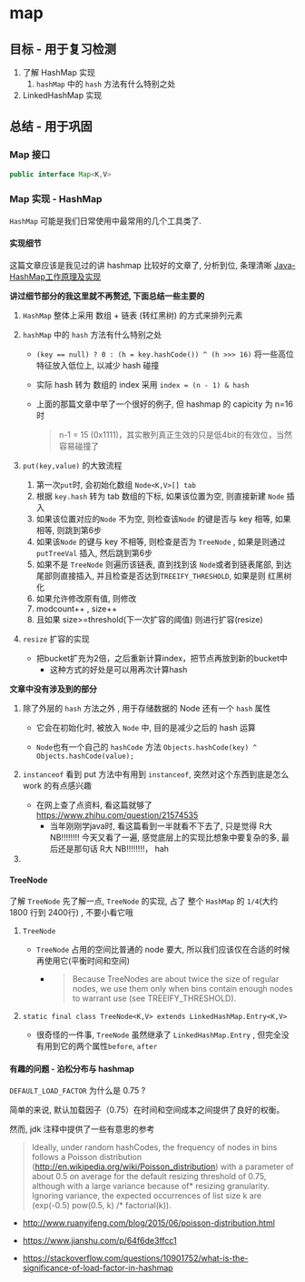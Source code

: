 # map

## 目标 - 用于复习检测

1. 了解 HashMap 实现
   1. `hashMap` 中的 `hash` 方法有什么特别之处
2. LinkedHashMap 实现



## 总结 - 用于巩固

### Map 接口

```java
public interface Map<K,V> 
```

### Map 实现 - HashMap

`HashMap` 可能是我们日常使用中最常用的几个工具类了.

#### 实现细节

这篇文章应该是我见过的讲 hashmap 比较好的文章了, 分析到位, 条理清晰 [Java-HashMap工作原理及实现](https://yikun.github.io/2015/04/01/Java-HashMap工作原理及实现/)

**讲过细节部分的我这里就不再赘述, 下面总结一些主要的**

1. `HashMap` 整体上采用 数组 + 链表 (转红黑树) 的方式来排列元素

2. `hashMap` 中的 `hash` 方法有什么特别之处

   - `(key == null) ? 0 : (h = key.hashCode()) ^ (h >>> 16)` 将一些高位特征放入低位上, 以减少 hash 碰撞

   - 实际 hash 转为 数组的 index 采用 `index = (n - 1) & hash`

   - 上面的那篇文章中举了一个很好的例子, 但 hashmap 的 capicity 为 n=16 时

     > n-1 = 15 (0x1111)，其实散列真正生效的只是低4bit的有效位，当然容易碰撞了

3. `put(key,value)` 的大致流程

   1.  第一次`put`时, 会初始化数组 `Node<K,V>[] tab`
   2.  根据 `key.hash` 转为 tab 数组的下标, 如果该位置为空, 则直接新建 `Node` 插入
   3. 如果该位置对应的`Node` 不为空, 则检查该`Node` 的键是否与 key 相等, 如果相等, 则跳到第6步
   4. 如果该`Node` 的键与 key 不相等, 则检查是否为 `TreeNode` , 如果是则通过 `putTreeVal` 插入, 然后跳到第6步
   5. 如果不是 `TreeNode` 则遍历该链表, 直到找到该 `Node`或者到链表尾部, 到达尾部则直接插入, 并且检查是否达到`TREEIFY_THRESHOLD`, 如果是则 红黑树化
   6. 如果允许修改原有值, 则修改
   7. modcount++ , size++
   8. 且如果 size>=threshold(下一次扩容的阈值) 则进行扩容(resize)

4. `resize`  扩容的实现

   - 把bucket扩充为2倍，之后重新计算index，把节点再放到新的bucket中
     - 这种方式的好处是可以用再次计算hash

   

**文章中没有涉及到的部分**

1. 除了外层的 `hash` 方法之外 , 用于存储数据的 Node 还有一个 `hash` 属性

   - 它会在初始化时, 被放入 `Node` 中, 目的是减少之后的 hash 运算

   - `Node`也有一个自己的 `hashCode` 方法 `Objects.hashCode(key) ^ Objects.hashCode(value);`
2. `instanceof` 看到 put 方法中有用到 `instanceof`, 突然对这个东西到底是怎么 work 的有点感兴趣
   - 在网上查了点资料, 看这篇就够了 https://www.zhihu.com/question/21574535
     - 当年刚刚学java时, 看这篇看到一半就看不下去了, 只是觉得 R大 NB!!!!!!!! 今天又看了一遍, 感觉底层上的实现比想象中要复杂的多, 最后还是那句话 R大 NB!!!!!!!!， hah
3. 



#### TreeNode

了解 `TreeNode` 先了解一点,  `TreeNode` 的实现, 占了 整个 `HashMap` 的 `1/4`(大约1800 行到 2400行) , 不要小看它哦

1. `TreeNode` 

   - `TreeNode`  占用的空间比普通的 node 要大, 所以我们应该仅在合适的时候再使用它(平衡时间和空间)

     - > Because TreeNodes are about twice the size of regular nodes, we use them only when bins contain enough nodes to warrant use (see TREEIFY_THRESHOLD).

2. `static final class TreeNode<K,V> extends LinkedHashMap.Entry<K,V> `

   - 很奇怪的一件事, `TreeNode` 虽然继承了 `LinkedHashMap.Entry` , 但完全没有用到它的两个属性`before`, `after`





#### 有趣的问题 - 泊松分布与 hashmap

`DEFAULT_LOAD_FACTOR` 为什么是 0.75 ?

简单的来说, 默认加载因子（0.75）在时间和空间成本之间提供了良好的权衡。

然而, jdk 注释中提供了一些有意思的参考

> Ideally, under random hashCodes, the frequency of nodes in bins follows a Poisson distribution (http://en.wikipedia.org/wiki/Poisson_distribution) with a parameter of about 0.5 on average for the default resizing threshold of 0.75, although with a large variance because of* resizing granularity. Ignoring variance, the expected occurrences of list size k are (exp(-0.5)  pow(0.5, k) /* factorial(k)).

- http://www.ruanyifeng.com/blog/2015/06/poisson-distribution.html

- https://www.jianshu.com/p/64f6de3ffcc1
- https://stackoverflow.com/questions/10901752/what-is-the-significance-of-load-factor-in-hashmap







